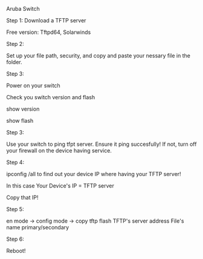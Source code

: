 Aruba Switch

Step 1: Download a TFTP server

Free version: Tftpd64, Solarwinds

Step 2:

Set up your file path, security, and copy and paste your nessary file in the folder.

Step 3:

Power on your switch

Check you switch version and flash 

show version 

show flash

Step 3:

Use your switch to ping tfpt server. Ensure it ping succesfully! If not, turn off your firewall on the device having service.


Step 4:

ipconfig /all to find out your device IP where having your TFTP server! 

In this case Your Device's IP = TFTP server

Copy that IP!

Step 5:

en mode -> config mode -> copy tftp flash TFTP's server address File's name primary/secondary

Step 6: 

Reboot!



